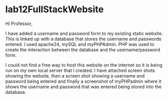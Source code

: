# lab12FullStackWebsite

Hi Professor,

I have added a username and password form to my existing static website. This is linked up with a database that stores the username and passwords entered.
I used apache24, mySQL and myPHPAdmin. PHP was used to create the interaction between the database and the username/password form. 

I could not find a free way to host this website on the internet so it is being run on my own local server that I created. 
I have attached screen shots showing the website, then a screen shot showing a username and password being entered and finally a screenshot of myPHPadmin where it shows
the username and password that was entered being stored into the database. 

